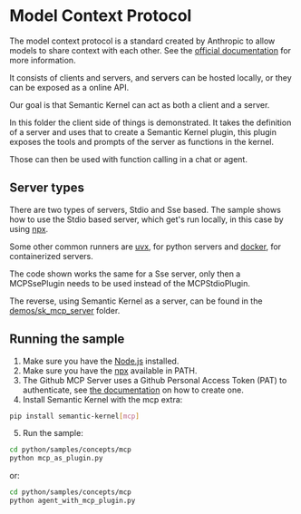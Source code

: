 # Model Context Protocol

The model context protocol is a standard created by Anthropic to allow models to share context with each other. See the [official documentation](https://modelcontextprotocol.io/introduction) for more information.

It consists of clients and servers, and servers can be hosted locally, or they can be exposed as a online API.

Our goal is that Semantic Kernel can act as both a client and a server.

In this folder the client side of things is demonstrated. It takes the definition of a server and uses that to create a Semantic Kernel plugin, this plugin exposes the tools and prompts of the server as functions in the kernel.

Those can then be used with function calling in a chat or agent.

## Server types

There are two types of servers, Stdio and Sse based. The sample shows how to use the Stdio based server, which get's run locally, in this case by using [npx](https://docs.npmjs.com/cli/v8/commands/npx).

Some other common runners are [uvx](https://docs.astral.sh/uv/guides/tools/), for python servers and [docker](https://www.docker.com/), for containerized servers.

The code shown works the same for a Sse server, only then a MCPSsePlugin needs to be used instead of the MCPStdioPlugin.

The reverse, using Semantic Kernel as a server, can be found in the [demos/sk_mcp_server](../demos/sk_mcp_server) folder.

## Running the sample

1. Make sure you have the [Node.js](https://nodejs.org/en/download/) installed.
2. Make sure you have the [npx](https://docs.npmjs.com/cli/v8/commands/npx) available in PATH.
3. The Github MCP Server uses a Github Personal Access Token (PAT) to authenticate, see [the documentation](https://github.com/modelcontextprotocol/servers/tree/main/src/github) on how to create one.
4. Install Semantic Kernel with the mcp extra:

```bash
pip install semantic-kernel[mcp]
```

5. Run the sample:

```bash
cd python/samples/concepts/mcp
python mcp_as_plugin.py
```

or:

```bash
cd python/samples/concepts/mcp
python agent_with_mcp_plugin.py
```
